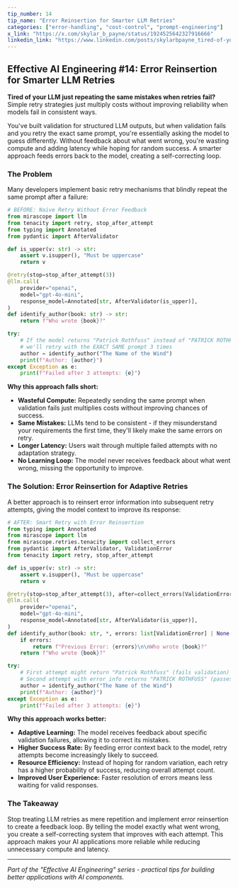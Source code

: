 ```yaml
---
tip_number: 14
tip_name: "Error Reinsertion for Smarter LLM Retries"
categories: ["error-handling", "cost-control", "prompt-engineering"]
x_link: "https://x.com/skylar_b_payne/status/1924525642327916666"
linkedin_link: "https://www.linkedin.com/posts/skylarbpayne_tired-of-your-llm-just-repeating-the-same-activity-7330291562926456832-Vz_U?utm_source=share&utm_medium=member_desktop&rcm=ACoAABKpCf4BI_Yx2u7h66sgi5z1NF3aEYFHgps"
---
```


## Effective AI Engineering #14: Error Reinsertion for Smarter LLM Retries

**Tired of your LLM just repeating the same mistakes when retries fail?** Simple retry strategies just multiply costs without improving reliability when models fail in consistent ways.

You've built validation for structured LLM outputs, but when validation fails and you retry the exact same prompt, you're essentially asking the model to guess differently. Without feedback about what went wrong, you're wasting compute and adding latency while hoping for random success. A smarter approach feeds errors back to the model, creating a self-correcting loop.

### The Problem

Many developers implement basic retry mechanisms that blindly repeat the same prompt after a failure:

```python
# BEFORE: Naive Retry Without Error Feedback
from mirascope import llm
from tenacity import retry, stop_after_attempt
from typing import Annotated
from pydantic import AfterValidator

def is_upper(v: str) -> str:
    assert v.isupper(), "Must be uppercase"
    return v

@retry(stop=stop_after_attempt(3))
@llm.call(
    provider="openai",
    model="gpt-4o-mini",
    response_model=Annotated[str, AfterValidator(is_upper)],
)
def identify_author(book: str) -> str:
    return f"Who wrote {book}?"

try:
    # If the model returns "Patrick Rothfuss" instead of "PATRICK ROTHFUSS",
    # we'll retry with the EXACT SAME prompt 3 times
    author = identify_author("The Name of the Wind")
    print(f"Author: {author}")
except Exception as e:
    print(f"Failed after 3 attempts: {e}")
```

**Why this approach falls short:**

- **Wasteful Compute:** Repeatedly sending the same prompt when validation fails just multiplies costs without improving chances of success.
- **Same Mistakes:** LLMs tend to be consistent - if they misunderstand your requirements the first time, they'll likely make the same errors on retry.
- **Longer Latency:** Users wait through multiple failed attempts with no adaptation strategy.
- **No Learning Loop:** The model never receives feedback about what went wrong, missing the opportunity to improve.

### The Solution: Error Reinsertion for Adaptive Retries

A better approach is to reinsert error information into subsequent retry attempts, giving the model context to improve its response:

```python
# AFTER: Smart Retry with Error Reinsertion
from typing import Annotated
from mirascope import llm
from mirascope.retries.tenacity import collect_errors 
from pydantic import AfterValidator, ValidationError
from tenacity import retry, stop_after_attempt

def is_upper(v: str) -> str:
    assert v.isupper(), "Must be uppercase"
    return v

@retry(stop=stop_after_attempt(3), after=collect_errors(ValidationError))
@llm.call(
    provider="openai",
    model="gpt-4o-mini",
    response_model=Annotated[str, AfterValidator(is_upper)],
)
def identify_author(book: str, *, errors: list[ValidationError] | None = None) -> str: 
    if errors:
        return f"Previous Error: {errors}\n\nWho wrote {book}?"
    return f"Who wrote {book}?"

try:
    # First attempt might return "Patrick Rothfuss" (fails validation)
    # Second attempt with error info returns "PATRICK ROTHFUSS" (passes)
    author = identify_author("The Name of the Wind")
    print(f"Author: {author}")
except Exception as e:
    print(f"Failed after 3 attempts: {e}")
```

**Why this approach works better:**

- **Adaptive Learning:** The model receives feedback about specific validation failures, allowing it to correct its mistakes.
- **Higher Success Rate:** By feeding error context back to the model, retry attempts become increasingly likely to succeed.
- **Resource Efficiency:** Instead of hoping for random variation, each retry has a higher probability of success, reducing overall attempt count.
- **Improved User Experience:** Faster resolution of errors means less waiting for valid responses.

### The Takeaway

Stop treating LLM retries as mere repetition and implement error reinsertion to create a feedback loop. By telling the model exactly what went wrong, you create a self-correcting system that improves with each attempt. This approach makes your AI applications more reliable while reducing unnecessary compute and latency.

---
*Part of the "Effective AI Engineering" series - practical tips for building better applications with AI components.*